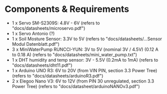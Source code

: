 
# Components & Requirements

- 1 x Servo SM-S2309S: 4.8V - 6V  (refers to "docs/datasheets/microservo.pdf")
- 1 x Servo Antonio (?)
- 1 x Soil Mosture Sensor: 3.3V to 5V (refers to "docs/datasheets/...Sensor Modul Datenblatt.pdf")
- 3 x MiniWaterPump RUNCCI-YUN: 3V to 5V (nominal 3V / 4.5V) (0.12 A to 0.18 A) (refers to "docs/datasheets/mini_water_pump.txt")
- 1 x DHT humidity and temp sensor: 3V - 5.5V (0.2mA to 1mA) (refers to "docs/datasheets/dht11.pdf")
- 1 x Arduino UNO R3: 6V to 20V (from VIN PIN, section 3.3 Power Tree) (refers to "docs/datasheets/arduinoR3.pdf")
- 2 x Elegoo Nano V3: 6V to 12V (from PIN 30 unregulated, section 3.3 Power Tree) (refers to "docs/datasheet/arduinoNANOv3.pdf")
